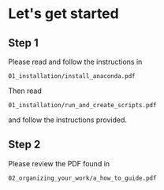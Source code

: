 # Let's get started

## Step 1
Please read and follow the instructions in 

```
01_installation/install_anaconda.pdf
```

Then read 

```
01_installation/run_and_create_scripts.pdf
```

and follow the instructions provided.

## Step 2

Please review the PDF found in

```
02_organizing_your_work/a_how_to_guide.pdf
```